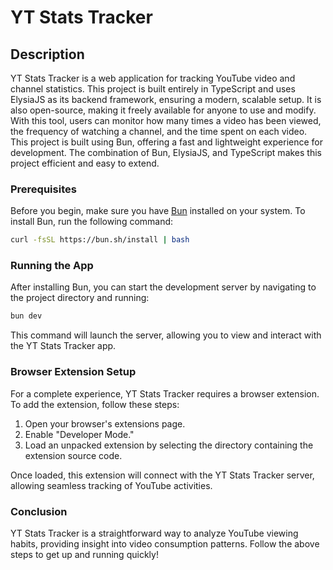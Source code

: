 # YT Stats Tracker

## Description

YT Stats Tracker is a web application for tracking YouTube video and channel statistics. This project is built entirely in TypeScript and uses ElysiaJS as its backend framework, ensuring a modern, scalable setup. It is also open-source, making it freely available for anyone to use and modify. With this tool, users can monitor how many times a video has been viewed, the frequency of watching a channel, and the time spent on each video. This project is built using Bun, offering a fast and lightweight experience for development. The combination of Bun, ElysiaJS, and TypeScript makes this project efficient and easy to extend.

### Prerequisites

Before you begin, make sure you have [Bun](https://bun.sh) installed on your system. To install Bun, run the following command:

```sh
curl -fsSL https://bun.sh/install | bash
```

### Running the App

After installing Bun, you can start the development server by navigating to the project directory and running:

```sh
bun dev
```

This command will launch the server, allowing you to view and interact with the YT Stats Tracker app.

### Browser Extension Setup

For a complete experience, YT Stats Tracker requires a browser extension. To add the extension, follow these steps:

1. Open your browser's extensions page.
2. Enable "Developer Mode."
3. Load an unpacked extension by selecting the directory containing the extension source code.

Once loaded, this extension will connect with the YT Stats Tracker server, allowing seamless tracking of YouTube activities.

### Conclusion

YT Stats Tracker is a straightforward way to analyze YouTube viewing habits, providing insight into video consumption patterns. Follow the above steps to get up and running quickly!
